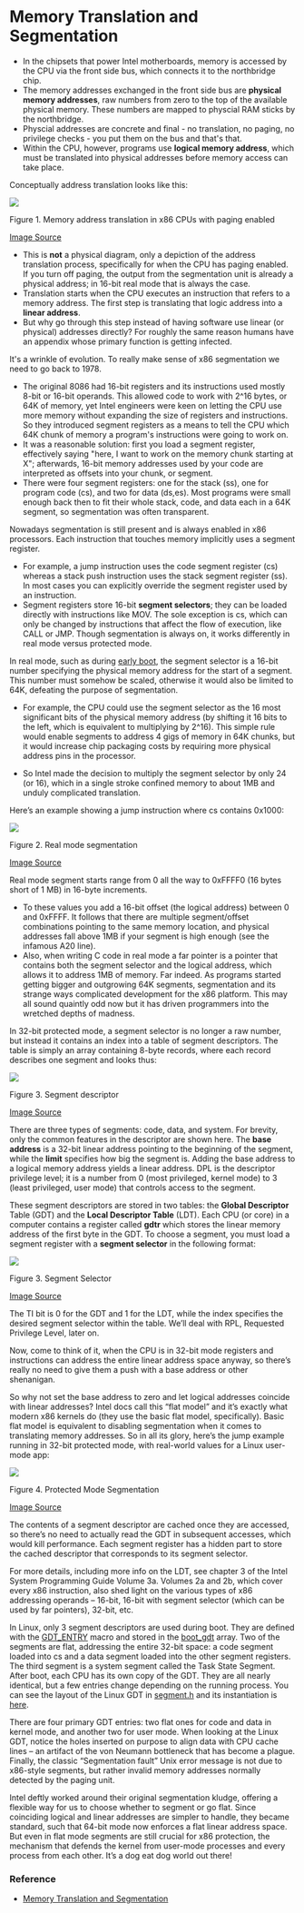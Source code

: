 # Memory Translation and Segmentation

- In the chipsets that power Intel motherboards, memory is accessed by the CPU via the front side bus, which connects it to the northbridge chip. 
- The memory addresses exchanged in the front side bus are **physical memory addresses**, raw numbers from zero to the top of the available physical memory.
These numbers are mapped to physcial RAM sticks by the northbridge.
- Physcial addresses are concrete and final - no translation, no paging, no privilege checks - you put them on the bus and that's that. 
- Within the CPU, however, programs use **logical memory address**, which must be translated into physical addresses before memory access can take place.

Conceptually address translation looks like this:

![](./images/memoryTranslation.png)

Figure 1. Memory address translation in x86 CPUs with paging enabled

[Image Source](http://duartes.org/gustavo/blog/post/memory-translation-and-segmentation/)

- This is **not** a physical diagram, only a depiction of the address translation process, specifically for when the CPU has paging enabled. If you turn off paging, the output from the segmentation unit is already a physical address; in 16-bit real mode that is always the case.
- Translation starts when the CPU executes an instruction that refers to a memory address. The first step is translating that logic address into a **linear address**.
- But why go through this step instead of having software use linear (or physical) addresses directly? For roughly the same reason humans have an appendix whose primary function is getting infected. 
 

It's a wrinkle of evolution. To really make sense of x86 segmentation we need to go back to 1978.

- The original 8086 had 16-bit registers and its instructions used mostly 8-bit or 16-bit operands. This allowed code to work with 2^16 bytes, or 64K of memory, yet Intel engineers were keen on letting the CPU use more memory without expanding the size of registers and instructions. So they introduced segment registers as a means to tell the CPU which 64K chunk of memory a program's instructions were going to work on.
- It was a reasonable solution: first you load a segment register, effectively saying "here, I want to work on the memory chunk starting at X"; afterwards, 16-bit memory addresses used by your code are interpreted as offsets into your chunk, or segment.
- There were four segment registers: one for the stack (ss), one for program code (cs), and two for data (ds,es). Most programs were small enough back then to fit their whole stack, code, and data each in a 64K segment, so segmentation was often transparent.

Nowadays segmentation is still present and is always enabled in x86 processors. Each instruction that touches memory implicitly uses a segment register.

- For example, a jump instruction uses the code segment register (cs) whereas a stack push instruction uses the stack segment register (ss). In most cases you can explicitly override the segment register used by an instruction.
- Segment registers store 16-bit **segment selectors**; they can be loaded directly with instructions like MOV. The sole exception is cs, which can only be changed by instructions that affect the flow of execution, like CALL or JMP. Though segmentation is always on, it works differently in real mode versus protected mode.

In real mode, such as during [early boot](how-computers-boot-up.md), the segment selector is a 16-bit number specifying the physical memory address for the start of a segment. This number must somehow be scaled, otherwise it would also be limited to 64K, defeating the purpose of segmentation.

- For example, the CPU could use the segment selector as the 16 most significant bits of the physical memory address (by shifting it 16 bits to the left, which is equivalent to multiplying by 2^16). This simple rule would enable segments to address 4 gigs of memory in 64K chunks, but it would increase chip packaging costs by requiring more physical address pins in the processor. 

- So Intel made the decision to multiply the segment selector by only 24 (or 16), which in a single stroke confined memory to about 1MB and unduly complicated translation.

Here’s an example showing a jump instruction where cs contains 0x1000:

![](./images/realModeSegmentation.png)

Figure 2. Real mode segmentation

[Image Source](http://duartes.org/gustavo/blog/post/memory-translation-and-segmentation/)

Real mode segment starts range from 0 all the way to 0xFFFF0 (16 bytes short of 1 MB) in 16-byte increments.

- To these values you add a 16-bit offset (the logical address) between 0 and 0xFFFF. It follows that there are multiple segment/offset combinations pointing to the same memory location, and physical addresses fall above 1MB if your segment is high enough (see the infamous A20 line). 
- Also, when writing C code in real mode a far pointer is a pointer that contains both the segment selector and the logical address, which allows it to address 1MB of memory. Far indeed. As programs started getting bigger and outgrowing 64K segments, segmentation and its strange ways complicated development for the x86 platform. This may all sound quaintly odd now but it has driven programmers into the wretched depths of madness.

In 32-bit protected mode, a segment selector is no longer a raw number, but instead it contains an index into a table of segment descriptors. The table is simply an array containing 8-byte records, where each record describes one segment and looks thus:

![](./images/segmentDescriptor.png)

Figure 3. Segment descriptor

[Image Source](http://duartes.org/gustavo/blog/post/memory-translation-and-segmentation/)

There are three types of segments: code, data, and system. For brevity, only the common features in the descriptor are shown here. The **base address** is a 32-bit linear address pointing to the beginning of the segment, while the **limit** specifies how big the segment is. Adding the base address to a logical memory address yields a linear address. DPL is the descriptor privilege level; it is a number from 0 (most privileged, kernel mode) to 3 (least privileged, user mode) that controls access to the segment.

These segment descriptors are stored in two tables: the **Global Descriptor** Table (GDT) and the **Local Descriptor Table** (LDT). Each CPU (or core) in a computer contains a register called **gdtr** which stores the linear memory address of the first byte in the GDT. To choose a segment, you must load a segment register with a **segment selector** in the following format:

![](./images/segmentSelector.png)

Figure 3. Segment Selector

[Image Source](http://duartes.org/gustavo/blog/post/memory-translation-and-segmentation/)

The TI bit is 0 for the GDT and 1 for the LDT, while the index specifies the desired segment selector within the table. We’ll deal with RPL, Requested Privilege Level, later on. 

Now, come to think of it, when the CPU is in 32-bit mode registers and instructions can address the entire linear address space anyway, so there’s really no need to give them a push with a base address or other shenanigan. 

So why not set the base address to zero and let logical addresses coincide with linear addresses? Intel docs call this “flat model” and it’s exactly what modern x86 kernels do (they use the basic flat model, specifically). Basic flat model is equivalent to disabling segmentation when it comes to translating memory addresses. So in all its glory, here’s the jump example running in 32-bit protected mode, with real-world values for a Linux user-mode app:

![](./images/protectedModeSegmentation.png)

Figure 4. Protected Mode Segmentation

[Image Source](http://duartes.org/gustavo/blog/post/memory-translation-and-segmentation/)

The contents of a segment descriptor are cached once they are accessed, so there’s no need to actually read the GDT in subsequent accesses, which would kill performance. Each segment register has a hidden part to store the cached descriptor that corresponds to its segment selector. 

For more details, including more info on the LDT, see chapter 3 of the Intel System Programming Guide Volume 3a. Volumes 2a and 2b, which cover every x86 instruction, also shed light on the various types of x86 addressing operands – 16-bit, 16-bit with segment selector (which can be used by far pointers), 32-bit, etc.

In Linux, only 3 segment descriptors are used during boot. They are defined with the [GDT_ENTRY](http://lxr.linux.no/linux+v2.6.25.6/arch/x86/boot/pm.c#L103) macro and stored in the [boot_gdt](http://lxr.linux.no/linux+v2.6.25.6/arch/x86/boot/pm.c#L119) array. Two of the segments are flat, addressing the entire 32-bit space: a code segment loaded into cs and a data segment loaded into the other segment registers. The third segment is a system segment called the Task State Segment. After boot, each CPU has its own copy of the GDT. They are all nearly identical, but a few entries change depending on the running process. You can see the layout of the Linux GDT in [segment.h](http://lxr.linux.no/linux+v2.6.25.6/include/asm-x86/segment.h#L15) and its instantiation is [here](http://lxr.linux.no/linux+v2.6.25.6/arch/x86/kernel/cpu/common.c#L24).

There are four primary GDT entries: two flat ones for code and data in kernel mode, and another two for user mode. When looking at the Linux GDT, notice the holes inserted on purpose to align data with CPU cache lines – an artifact of the von Neumann bottleneck that has become a plague. Finally, the classic “Segmentation fault” Unix error message is not due to x86-style segments, but rather invalid memory addresses normally detected by the paging unit.

Intel deftly worked around their original segmentation kludge, offering a flexible way for us to choose whether to segment or go flat. Since coinciding logical and linear addresses are simpler to handle, they became standard, such that 64-bit mode now enforces a flat linear address space. But even in flat mode segments are still crucial for x86 protection, the mechanism that defends the kernel from user-mode processes and every process from each other. It’s a dog eat dog world out there!

### Reference

* [Memory Translation and Segmentation](http://duartes.org/gustavo/blog/post/memory-translation-and-segmentation/)

